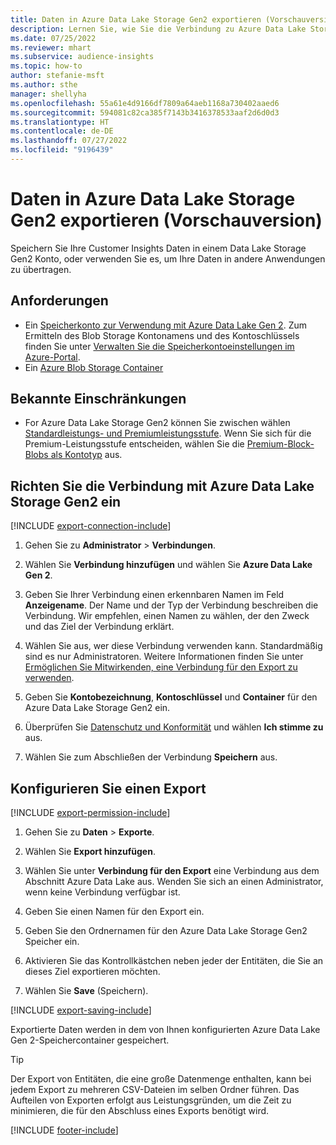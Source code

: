 ```yaml
---
title: Daten in Azure Data Lake Storage Gen2 exportieren (Vorschauversion)
description: Lernen Sie, wie Sie die Verbindung zu Azure Data Lake Storage Gen2 konfigurieren.
ms.date: 07/25/2022
ms.reviewer: mhart
ms.subservice: audience-insights
ms.topic: how-to
author: stefanie-msft
ms.author: sthe
manager: shellyha
ms.openlocfilehash: 55a61e4d9166df7809a64aeb1168a730402aaed6
ms.sourcegitcommit: 594081c82ca385f7143b3416378533aaf2d6d0d3
ms.translationtype: HT
ms.contentlocale: de-DE
ms.lasthandoff: 07/27/2022
ms.locfileid: "9196439"
---
```

# <a name="export-data-to-azure-data-lake-storage-gen2-preview"></a>Daten in Azure Data Lake Storage Gen2 exportieren (Vorschauversion)

Speichern Sie Ihre Customer Insights Daten in einem Data Lake Storage Gen2 Konto, oder verwenden Sie es, um Ihre Daten in andere Anwendungen zu übertragen.

## <a name="prerequisites"></a>Anforderungen

- Ein [Speicherkonto zur Verwendung mit Azure Data Lake Gen 2](/azure/storage/blobs/create-data-lake-storage-account). Zum Ermitteln des Blob Storage Kontonamens und des Kontoschlüssels finden Sie unter [Verwalten Sie die Speicherkontoeinstellungen im Azure-Portal](/azure/storage/common/storage-account-manage).
- Ein [Azure Blob Storage Container](/azure/storage/blobs/storage-quickstart-blobs-portal#create-a-container)

## <a name="known-limitations"></a>Bekannte Einschränkungen

- For Azure Data Lake Storage Gen2 können Sie zwischen wählen [Standardleistungs- und Premiumleistungsstufe](/azure/storage/blobs/create-data-lake-storage-account). Wenn Sie sich für die Premium-Leistungsstufe entscheiden, wählen Sie die [Premium-Block-Blobs als Kontotyp](/azure/storage/common/storage-account-overview#types-of-storage-accounts) aus.

## <a name="set-up-connection-to-azure-data-lake-storage-gen2"></a>Richten Sie die Verbindung mit Azure Data Lake Storage Gen2 ein

[!INCLUDE [export-connection-include](includes/export-connection-admn.md)]

1. Gehen Sie zu **Administrator** > **Verbindungen**.

1. Wählen Sie **Verbindung hinzufügen** und wählen Sie **Azure Data Lake Gen 2**.

1. Geben Sie Ihrer Verbindung einen erkennbaren Namen im Feld **Anzeigename**. Der Name und der Typ der Verbindung beschreiben die Verbindung. Wir empfehlen, einen Namen zu wählen, der den Zweck und das Ziel der Verbindung erklärt.

1. Wählen Sie aus, wer diese Verbindung verwenden kann. Standardmäßig sind es nur Administratoren. Weitere Informationen finden Sie unter [Ermöglichen Sie Mitwirkenden, eine Verbindung für den Export zu verwenden](connections.md#allow-contributors-to-use-a-connection-for-exports).

1. Geben Sie **Kontobezeichnung**, **Kontoschlüssel** und **Container** für den Azure Data Lake Storage Gen2 ein.

1. Überprüfen Sie [Datenschutz und Konformität](connections.md#data-privacy-and-compliance) und wählen **Ich stimme zu** aus.

1. Wählen Sie zum Abschließen der Verbindung **Speichern** aus.

## <a name="configure-an-export"></a>Konfigurieren Sie einen Export

[!INCLUDE [export-permission-include](includes/export-permission.md)]

1. Gehen Sie zu **Daten** > **Exporte**.

1. Wählen Sie **Export hinzufügen**.

1. Wählen Sie unter **Verbindung für den Export** eine Verbindung aus dem Abschnitt Azure Data Lake aus. Wenden Sie sich an einen Administrator, wenn keine Verbindung verfügbar ist.

1. Geben Sie einen Namen für den Export ein.

1. Geben Sie den Ordnernamen für den Azure Data Lake Storage Gen2 Speicher ein.

1. Aktivieren Sie das Kontrollkästchen neben jeder der Entitäten, die Sie an dieses Ziel exportieren möchten.

1. Wählen Sie **Save** (Speichern).

[!INCLUDE [export-saving-include](includes/export-saving.md)]

Exportierte Daten werden in dem von Ihnen konfigurierten Azure Data Lake Gen 2-Speichercontainer gespeichert.

> [!TIP]
> Der Export von Entitäten, die eine große Datenmenge enthalten, kann bei jedem Export zu mehreren CSV-Dateien im selben Ordner führen. Das Aufteilen von Exporten erfolgt aus Leistungsgründen, um die Zeit zu minimieren, die für den Abschluss eines Exports benötigt wird.

[!INCLUDE [footer-include](includes/footer-banner.md)]
